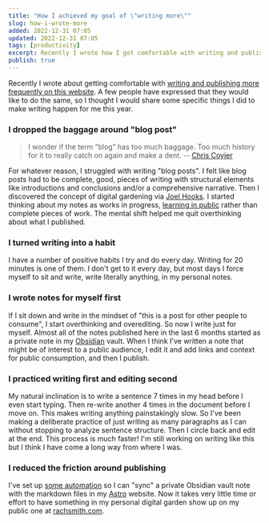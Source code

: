 ```yaml
---
title: "How I achieved my goal of \"writing more\""
slug: how-i-wrote-more
added: 2022-12-31 07:05
updated: 2022-12-31 07:05
tags: [productivity]
excerpt: Recently I wrote how I got comfortable with writing and publishing more frequently on this website. I thought I would share some specific things I did to make writing happen for me this year.
publish: true
---
```


Recently I wrote about getting comfortable with [writing and publishing more frequently on this website](/2022-was-the-year-i-published/). A few people have expressed that they would like to do the same, so I thought I would share some specific things I did to make writing happen for me this year.

### I dropped the baggage around "blog post"
<blockquote>I wonder if the term “blog” has too much baggage. Too much history for it to really catch on again and make a dent. -- <a href="https://chriscoyier.net/2022/12/26/bring-back-blogging/">Chris Coyier</a></blockquote>

For whatever reason, I struggled with writing "blog posts". I felt like blog posts had to be complete, good, pieces of writing with structural elements like introductions and conclusions and/or a comprehensive narrative. Then I discovered the concept of digital gardening via [Joel Hooks](https://joelhooks.com/digital-garden/). I started thinking about my notes as works in progress, [learning in public](https://www.swyx.io/learn-in-public/) rather than complete pieces of work. The mental shift helped me quit overthinking about what I published.

### I turned writing into a habit
I have a number of positive habits I try and do every day. Writing for 20 minutes is one of them. I don't get to it every day, but most days I force myself to sit and write, write literally anything, in my personal notes. 

### I wrote notes for myself first
If I sit down and write in the mindset of "this is a post for other people to consume", I start overthinking and overediting. So now I write just for myself. Almost all of the notes published here in the last 6 months started as a private note in my [Obsidian](https://obsidian.md/) vault. When I think I've written a note that might be of interest to a public audience, I edit it and add links and context for public consumption, and then I publish.

### I practiced writing first and editing second
My natural inclination is to write a sentence 7 times in my head before I even start typing. Then re-write another 4 times in the document before I move on. This makes writing anything painstakingly slow. So I've been making a deliberate practice of just writing as many paragraphs as I can without stopping to analyze sentence structure. Then I circle back and edit at the end. This process is much faster! I'm still working on writing like this but I think I have come a long way from where I was.

### I reduced the friction around publishing
I've set up [some automation](/automating-obsidian-to-astro/) so I can "sync" a private Obsidian vault note with the markdown files in my [Astro](https://astro.build) website. Now it takes very little time or effort to have something in my personal digital garden show up on my public one at [rachsmith.com](https://rachsmith.com). 